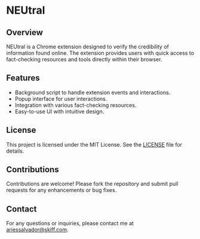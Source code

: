 # NEUtral

## Overview

NEUtral is a Chrome extension designed to verify the credibility of information found online. The extension provides users with quick access to fact-checking resources and tools directly within their browser.

## Features

- Background script to handle extension events and interactions.
- Popup interface for user interactions.
- Integration with various fact-checking resources.
- Easy-to-use UI with intuitive design.
## License
This project is licensed under the MIT License. See the [LICENSE](LICENSE) file for details.

## Contributions
Contributions are welcome! Please fork the repository and submit pull requests for any enhancements or bug fixes.

## Contact
For any questions or inquiries, please contact me at ariessalvador@skiff.com.

